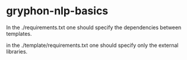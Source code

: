# gryphon-nlp-basics
In the ./requirements.txt one should specify the dependencies between templates.

in the ./template/requirements.txt one should specify only the external libraries.
